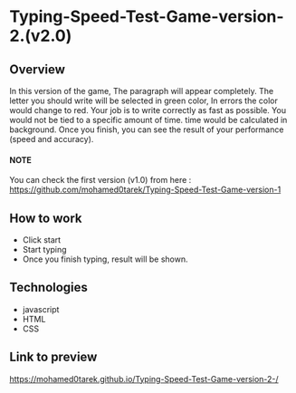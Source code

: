 # Typing-Speed-Test-Game-version-2.(v2.0)

## Overview

In this version of the game, The paragraph will appear completely. The letter you should write will be selected in green color, In errors the color would change to red. Your job is to write correctly as fast as possible. You would not be tied to a specific amount of time. time would be calculated in background. Once you finish, you can see the result of your performance (speed and accuracy).
#### NOTE
You can check the first version (v1.0) from here : <br>
https://github.com/mohamed0tarek/Typing-Speed-Test-Game-version-1

## How to work
* Click start 
* Start typing
* Once you finish typing, result will be shown.

## Technologies
* javascript
* HTML
* CSS


## Link to preview
https://mohamed0tarek.github.io/Typing-Speed-Test-Game-version-2-/


